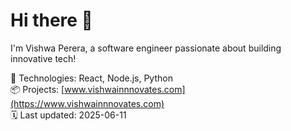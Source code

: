 # Hi there 👋

I'm Vishwa Perera, a software engineer passionate about building innovative tech!

🔧 Technologies: React, Node.js, Python  
📦 Projects: [www.vishwainnnovates.com](https://www.vishwainnnovates.com)  
🗓️ Last updated: 2025-06-11

